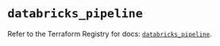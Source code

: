 # `databricks_pipeline`

Refer to the Terraform Registry for docs: [`databricks_pipeline`](https://registry.terraform.io/providers/databricks/databricks/1.62.0/docs/resources/pipeline).
